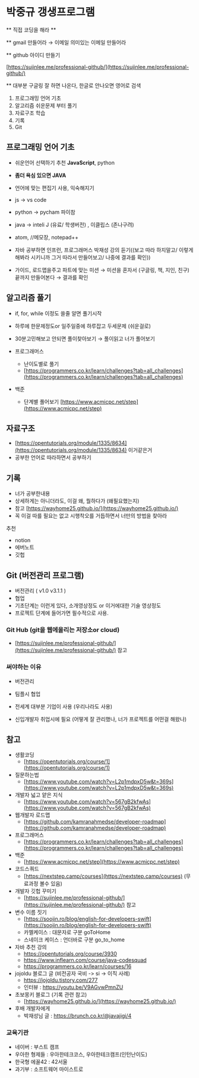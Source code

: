 # 박중규 갱생프로그램

** 직접 코딩을 해라 **

** gmail 만들어라 → 이메일 의미있는 이메일 만들어라 

** github 아이디 만들기

[https://sujinlee.me/professional-github/](https://sujinlee.me/professional-github/) 

** 대부분 구글링 잘 하면 나온다, 한글로 안나오면 영어로 검색

1. 프로그래밍 언어 기초
2. 알고리즘 쉬운문제 부터 풀기
3. 자료구조 학습
4. 기록
5. Git

## 프로그래밍 언어 기초

- 쉬운언어 선택하기 추천 **JavaScript**, python
- **좀더 욕심 있으면 JAVA**
- 언어에 맞는 편집기 사용, 익숙해지기
- js → vs code
- python → pycham 파이참
- java → inteli J (유료/ 학생버전) , 이클립스 (존나구려)

- atom, //메모장, notepad++

- 자바 공부하면 인프런, 프로그래머스 박재성 강의 듣기((보고 따라 하지말고/ 이렇게 해봐라 시키니까 그거 따라서 만들어보고/ 나중에 결과를 확인))
- 가이드, 로드맵을주고 파트에 맞는 미션 → 미션을 혼자서 (구글링, 책, 지인, 친구) 끝까지 만들어본다 → 결과를 확인

## 알고리즘 풀기

- if, for, while 이정도 쓸줄 알면 풀기시작
- 하루에 한문제정도or 일주일중에 하루잡고 두세문제 (쉬운걸로)
- 30분고민해보고 안되면 풀이찾아보기 → 풀이읽고 너가 풀어보기

- 프로그래머스
    - 난이도별로 풀기
    - [https://programmers.co.kr/learn/challenges?tab=all_challenges](https://programmers.co.kr/learn/challenges?tab=all_challenges)
- 백준
    - 단계별 풀어보기 [https://www.acmicpc.net/step](https://www.acmicpc.net/step)

## 자료구조

- [https://opentutorials.org/module/1335/8634](https://opentutorials.org/module/1335/8634) 이거같은거
- 공부한 언어로 따라하면서 공부하기

## 기록

- 너가 공부한내용
- 상세하게는 아니더라도, 이걸 왜, 뭘하다가 (왜필요했는지)
- 참고 [https://wayhome25.github.io/](https://wayhome25.github.io/)
- 꼭 이걸 따를 필요는 없고 시행착오를 거듭하면서 너만의 방법을 찾아라

추천 

- notion
- 에버노트
- 깃헙

## Git (버전관리 프로그램)

- 버전관리 ( v1.0  v3.1.1 )
- 협업
- 기초단계는 이런게 있다, 소개영상정도 or 이거에대한 기술 영상정도
- 프로젝트 단계에 들어가면 필수적으로 사용.

### Git Hub (git을 웹에올리는 저장소or cloud)

- [https://sujinlee.me/professional-github/](https://sujinlee.me/professional-github/) 참고

### 써야하는 이유

- 버전관리
- 팀플시 협업

- 전세계 대부분 기업이 사용 (우리나라도 사용)
- 신입개발자 취업시에 필요 (어떻게 잘 관리했나, 너가 프로젝트를 어떤걸 해왔나)

## 참고
- 생활코딩
    - [https://opentutorials.org/course/1](https://opentutorials.org/course/1)
- 질문하는법
    - [https://www.youtube.com/watch?v=L2p1mdpxD5w&t=369s](https://www.youtube.com/watch?v=L2p1mdpxD5w&t=369s)
- 개발자 넓고 얕은 지식
    - [https://www.youtube.com/watch?v=567gB2kfwAs](https://www.youtube.com/watch?v=567gB2kfwAs)
- 웹개발자 로드맵
    - [https://github.com/kamranahmedse/developer-roadmap](https://github.com/kamranahmedse/developer-roadmap)
- 프로그래머스
    - [https://programmers.co.kr/learn/challenges?tab=all_challenges](https://programmers.co.kr/learn/challenges?tab=all_challenges)
- 백준
    - [https://www.acmicpc.net/step](https://www.acmicpc.net/step)
- 코드스쿼드
    - [https://nextstep.camp/courses](https://nextstep.camp/courses) (무료과정 볼수 있음)
- 개발자 깃헙 꾸미기
    - [https://sujinlee.me/professional-github/](https://sujinlee.me/professional-github/) 참고
- 변수 이름 짓기
    - [https://soojin.ro/blog/english-for-developers-swift](https://soojin.ro/blog/english-for-developers-swift)
    - 카멜케이스 : 대문자로 구분 goToHome
    - 스네이크 케이스 : 언더바로 구분 go_to_home
- 자바 추천 강의
    - https://opentutorials.org/course/3930
    - https://www.inflearn.com/course/java-codesquad
    - https://programmers.co.kr/learn/courses/16
- jojoldu 블로그 글 (비전공자 국비 -> si -> 이직 사례)
    - https://jojoldu.tistory.com/277
    - 인터뷰 : https://youtu.be/V9AGvwPmnZU
- 초보몽키 블로그 (기록 관련 참고)
    - [https://wayhome25.github.io/](https://wayhome25.github.io/)
- 후배 개발자에게
    - 박재성님 글 : https://brunch.co.kr/@javajigi/4

### 교육기관
- 네이버 : 부스트 캠프
- 우아한 형제들 : 우아한테크코스, 우아한테크캠프(인턴난이도)
- 한국형 에꼴42 : 42서울
- 과기부 : 소프트웨어 마이스트로
